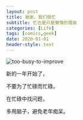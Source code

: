 ```yaml
---
layout: post
title: 谢谢，我们很忙
subtitle: 忙也是只是懒惰的理由
categories: [Life]
tags: [comics,geek]
date: 2020-01-01
header-style: text
---
```


![too-busy-to-improve](https://tobyqin.github.io/images/too-busy-to-improve.png)

新的一年开始了，

不要为了忙碌而忙碌。

在忙碌中找问题，

多用脑子，避免老年痴呆。